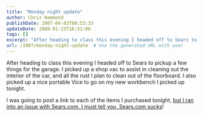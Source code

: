 ```yaml
---
title: "Monday night update"
author: Chris Hammond
publishDate: 2007-04-03T00:53:33
updateDate: 2008-01-23T16:51:06
tags: []
excerpt: "After heading to class this evening I headed off to Sears to pickup a few things for the garage. I picked up a shop vac to assist in cleaning out the interior of the car, and all the rust I plan to clean out of the floorboard. I also picked up a nice portable Vice to go on my new workbench I picked up tonight. I was going to post a link to each of the items I purchased tonight, but I ran into an issue with Sears.com. I must tell you, Sears.com..."
url: /2007/monday-night-update  # Use the generated URL with year
---
```

<P>After heading to class this evening I headed off to Sears to pickup a few things for the garage. I picked up a shop vac to assist in cleaning out the interior of the car, and all the rust I plan to clean out of the floorboard. I also picked up a nice portable Vice to go on my new workbench I picked up tonight.</P> <P>I was going to post a link to each of the items I purchased tonight, <a href="https://themadblogger.org/blogs/themadblogger/archive/2007/04/03/Stupid-web-site-developers_2C00_-sears.com-sucks.aspx">but I ran into an issue with Sears.com. I must tell you, Sears.com sucks</a>!</P>
